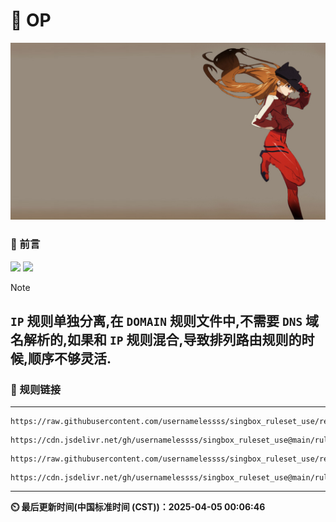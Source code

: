 
# 🧸 OP
![](https://raw.githubusercontent.com/usernamelessss/picture-bed/main/images/202504042256831.jpg)
### 📣 前言
![](https://shields.io/badge/-移除重复规则-ff69b4) ![](https://shields.io/badge/-IP&nbsp;规则单独存放不与&nbsp;DOMAIN&nbsp;等混合-green)
> [!NOTE]
**`IP` 规则单独分离,在 `DOMAIN` 规则文件中,不需要 `DNS` 域名解析的,如果和 `IP` 规则混合,导致排列路由规则的时候,顺序不够灵活.**
---

###  🔗 规则链接
---

```url
https://raw.githubusercontent.com/usernamelessss/singbox_ruleset_use/refs/heads/main/rule/OP/OP_No_IP.json
```

```url
https://cdn.jsdelivr.net/gh/usernamelessss/singbox_ruleset_use@main/rule/OP/OP_No_IP.json
```

```url
https://raw.githubusercontent.com/usernamelessss/singbox_ruleset_use/refs/heads/main/rule/OP/OP_No_IP.srs
```

```url
https://cdn.jsdelivr.net/gh/usernamelessss/singbox_ruleset_use@main/rule/OP/OP_No_IP.srs
```

---
**⏲️ 最后更新时间(中国标准时间 (CST))：2025-04-05 00:06:46**